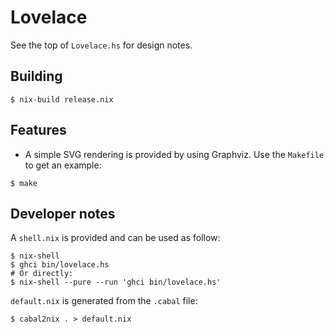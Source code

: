 # Lovelace

See the top of `Lovelace.hs` for design notes.


## Building

```
$ nix-build release.nix
```


## Features

- A simple SVG rendering is provided by using Graphviz. Use the `Makefile` to
  get an example:

```
$ make
```


## Developer notes

A `shell.nix` is provided and can be used as follow:

```
$ nix-shell
$ ghci bin/lovelace.hs
# Or directly:
$ nix-shell --pure --run 'ghci bin/lovelace.hs'
```

`default.nix` is generated from the `.cabal` file:

```
$ cabal2nix . > default.nix
```
